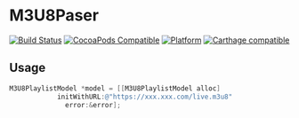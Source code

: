 # M3U8Paser

[![Build Status](https://travis-ci.org/alexsun/MLSOAppDelegate.svg)](https://travis-ci.org/alexsun/MLSOAppDelegate)
[![CocoaPods Compatible](https://img.shields.io/cocoapods/v/MLSOAppDelegate.svg)](https://img.shields.io/cocoapods/v/MLSOAppDelegate.svg)
[![Platform](https://img.shields.io/cocoapods/p/MLSOAppDelegate.svg?style=flat)](http://cocoadocs.org/docsets/MLSOAppDelegate)
[![Carthage compatible](https://img.shields.io/badge/Carthage-compatible-4BC51D.svg?style=flat)](https://github.com/Carthage/Carthage)

## Usage

```objective-c
M3U8PlaylistModel *model = [[M3U8PlaylistModel alloc] 
            initWithURL:@"https://xxx.xxx.com/live.m3u8"
              error:&error];
```
